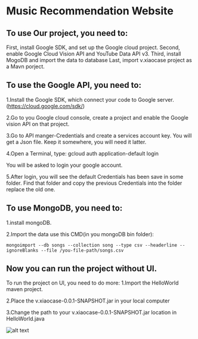 # Music Recommendation Website

## To use Our project, you need to:
First, install Google SDK, and set up the Google cloud project.
Second, enable Google Cloud Vision API and YouTube Data API v3.
Third, install MogoDB and import the data to database
Last, import v.xiaocase project as a Mavn porject.

## To use the Google API, you need to:
1.Install the Google SDK, which connect your code to Google server.(https://cloud.google.com/sdk/)

2.Go to you Google cloud console, create a project and enable the Google vision API on that project.

3.Go to API manger-Credentials and create a services account key. You will get a Json file. Keep it somewhere, you will need it latter.

4.Open a Terminal, type: gcloud auth application-default login 

You will be asked to login your google account.

5.After login, you will see the default Credentials has been save in some folder. Find that folder and copy the previous Credentials into the folder replace the old one.

## To use MongoDB, you need to:
1.install mongoDB.

2.Import the data use this CMD(in you mongoDB bin folder):
```
mongoimport --db songs --collection song --type csv --headerline --ignoreBlanks --file /you-file-path/songs.csv
```

## Now you can run the project without UI.

To run the project on UI, you need to do more:
1.Import the HelloWorld maven project.

2.Place the v.xiaocase-0.0.1-SNAPSHOT.jar in your local computer

3.Change the path to your v.xiaocase-0.0.1-SNAPSHOT.jar location in HelloWorld.java

![alt text](https://github.com/kaiyingzhang/Music-Recommendation-System/blob/master/Picture1.png)
